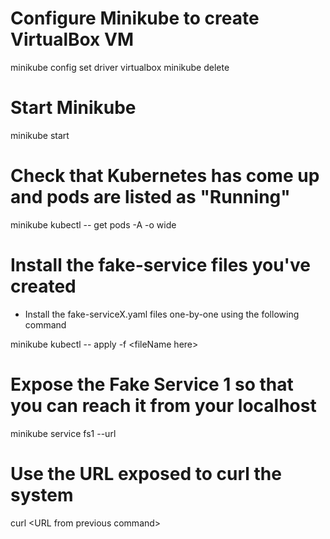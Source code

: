 # Configure Minikube to create VirtualBox VM
minikube config set driver virtualbox
minikube delete

# Start Minikube
minikube start

# Check that Kubernetes has come up and pods are listed as "Running"
minikube kubectl -- get pods -A -o wide

# Install the fake-service files you've created
* Install the fake-serviceX.yaml files one-by-one using the following command

minikube kubectl -- apply -f \<fileName here\>

# Expose the Fake Service 1 so that you can reach it from your localhost
minikube service fs1 --url

# Use the URL exposed to curl the system
curl \<URL from previous command\>
